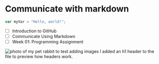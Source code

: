 # Communicate with markdown

``` javascript
var myVar = "Hello, world!";
```

- [ ] Introduction to GitHub
- [ ] Communicate Using Markdown
- [ ] Week 01: Programming Assignment

![photo of my pet rabbit to test adding images](https://github.com/user-attachments/assets/217161b0-83b9-4357-b21c-956b8850d745)
I added an h1 header to the file to preview how headers work.


